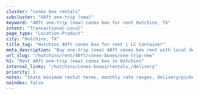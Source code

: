 ```yaml
---
cluster: "conex box rentals"
subcluster: "40ft one-trip (new)"
keyword: "40ft one-trip (new) conex box for rent Hutchins, TX"
intent: "Transactional-Local"
page_type: "Location-Product"
city: "Hutchins, TX"
title_tag: "Hutchins 40ft conex box for rent | LC Container"
meta_description: "Buy one-trip (new) 40ft conex box rent with local delivery in Hutchins, TX. LC Container — local Since 2003. Request a fast quote today."
url_slug: "/hutchins/rent/40ft/conex-boxes/one-trip-new"
h1: "Rent 40ft one-trip (new) conex box in Hutchins"
internal_links: "/hutchins/conex-boxes/rentals,/delivery"
priority: 1
notes: "State minimum rental terms, monthly rate ranges, delivery/pickup fees, service area."
noindex: false
---
```


<!-- TODO: Add unique city/inventory copy, images, and internal links here. -->
